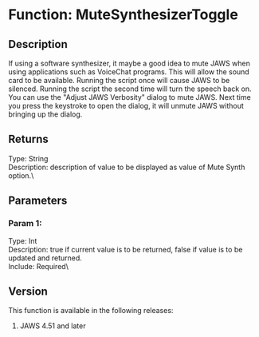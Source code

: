 # Function: MuteSynthesizerToggle

## Description

If using a software synthesizer, it maybe a good idea to mute JAWS when
using applications such as VoiceChat programs. This will allow the sound
card to be available. Running the script once will cause JAWS to be
silenced. Running the script the second time will turn the speech back
on. You can use the \"Adjust JAWS Verbosity\" dialog to mute JAWS. Next
time you press the keystroke to open the dialog, it will unmute JAWS
without bringing up the dialog.

## Returns

Type: String\
Description: description of value to be displayed as value of Mute Synth
option.\

## Parameters

### Param 1:

Type: Int\
Description: true if current value is to be returned, false if value is
to be updated and returned.\
Include: Required\

## Version

This function is available in the following releases:

1.  JAWS 4.51 and later
